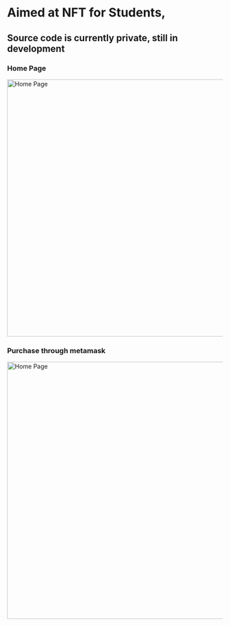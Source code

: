 # Aimed at NFT for Students,
## Source code is currently private, still in development

### Home Page
 <img src="https://github.com/ryan10projects/Nft_4_Students/blob/main/Home%20page.PNG" width="600" title="Home Page">

### Purchase through metamask
<img src="https://github.com/ryan10projects/Nft_4_Students/blob/main/Home%20page.PNG" width="600" title="Home Page">
</p>
